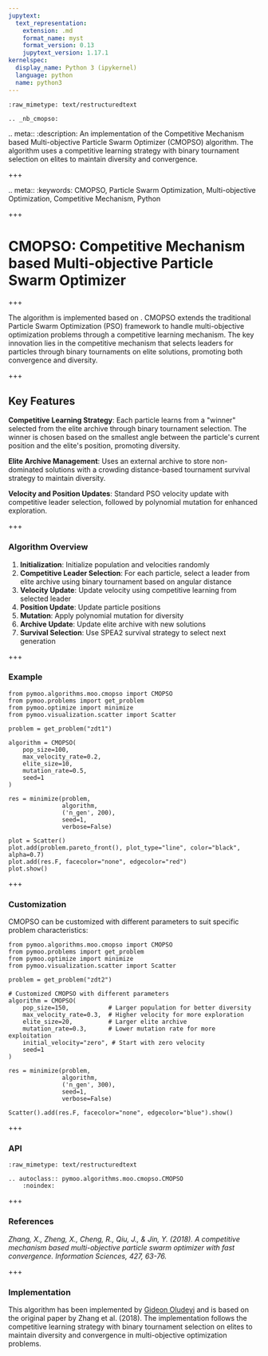 ```yaml
---
jupytext:
  text_representation:
    extension: .md
    format_name: myst
    format_version: 0.13
    jupytext_version: 1.17.1
kernelspec:
  display_name: Python 3 (ipykernel)
  language: python
  name: python3
---
```


```{raw-cell}
:raw_mimetype: text/restructuredtext

.. _nb_cmopso:
```

.. meta::
   :description: An implementation of the Competitive Mechanism based Multi-objective Particle Swarm Optimizer (CMOPSO) algorithm. The algorithm uses a competitive learning strategy with binary tournament selection on elites to maintain diversity and convergence.

+++

.. meta::
   :keywords: CMOPSO, Particle Swarm Optimization, Multi-objective Optimization, Competitive Mechanism, Python

+++

# CMOPSO: Competitive Mechanism based Multi-objective Particle Swarm Optimizer

+++

The algorithm is implemented based on <cite data-cite="cmopso"></cite>.
CMOPSO extends the traditional Particle Swarm Optimization (PSO) framework to handle multi-objective optimization problems through a competitive learning mechanism. The key innovation lies in the competitive mechanism that selects leaders for particles through binary tournaments on elite solutions, promoting both convergence and diversity.

+++

## Key Features

**Competitive Learning Strategy**: Each particle learns from a "winner" selected from the elite archive through binary tournament selection. The winner is chosen based on the smallest angle between the particle's current position and the elite's position, promoting diversity.

**Elite Archive Management**: Uses an external archive to store non-dominated solutions with a crowding distance-based tournament survival strategy to maintain diversity.

**Velocity and Position Updates**: Standard PSO velocity update with competitive leader selection, followed by polynomial mutation for enhanced exploration.

+++

### Algorithm Overview

1. **Initialization**: Initialize population and velocities randomly
2. **Competitive Leader Selection**: For each particle, select a leader from elite archive using binary tournament based on angular distance
3. **Velocity Update**: Update velocity using competitive learning from selected leader
4. **Position Update**: Update particle positions
5. **Mutation**: Apply polynomial mutation for diversity
6. **Archive Update**: Update elite archive with new solutions
7. **Survival Selection**: Use SPEA2 survival strategy to select next generation

+++

### Example

```{code-cell} ipython3
from pymoo.algorithms.moo.cmopso import CMOPSO
from pymoo.problems import get_problem
from pymoo.optimize import minimize
from pymoo.visualization.scatter import Scatter

problem = get_problem("zdt1")

algorithm = CMOPSO(
    pop_size=100,
    max_velocity_rate=0.2,
    elite_size=10,
    mutation_rate=0.5,
    seed=1
)

res = minimize(problem,
               algorithm,
               ('n_gen', 200),
               seed=1,
               verbose=False)

plot = Scatter()
plot.add(problem.pareto_front(), plot_type="line", color="black", alpha=0.7)
plot.add(res.F, facecolor="none", edgecolor="red")
plot.show()
```

+++

### Customization

CMOPSO can be customized with different parameters to suit specific problem characteristics:

```{code-cell} ipython3
from pymoo.algorithms.moo.cmopso import CMOPSO
from pymoo.problems import get_problem
from pymoo.optimize import minimize
from pymoo.visualization.scatter import Scatter

problem = get_problem("zdt2")

# Customized CMOPSO with different parameters
algorithm = CMOPSO(
    pop_size=150,           # Larger population for better diversity
    max_velocity_rate=0.3,  # Higher velocity for more exploration
    elite_size=20,          # Larger elite archive
    mutation_rate=0.3,      # Lower mutation rate for more exploitation
    initial_velocity="zero", # Start with zero velocity
    seed=1
)

res = minimize(problem,
               algorithm,
               ('n_gen', 300),
               seed=1,
               verbose=False)

Scatter().add(res.F, facecolor="none", edgecolor="blue").show()
```

+++

### API

```{raw-cell}
:raw_mimetype: text/restructuredtext

.. autoclass:: pymoo.algorithms.moo.cmopso.CMOPSO
    :noindex:
```

+++

### References

<cite data-cite="cmopso">Zhang, X., Zheng, X., Cheng, R., Qiu, J., & Jin, Y. (2018). A competitive mechanism based multi-objective particle swarm optimizer with fast convergence. Information Sciences, 427, 63-76.</cite>

+++

### Implementation

This algorithm has been implemented by [Gideon Oludeyi](https://github.com/gideonoludeyi) and is based on the original paper by Zhang et al. (2018). The implementation follows the competitive learning strategy with binary tournament selection on elites to maintain diversity and convergence in multi-objective optimization problems. 